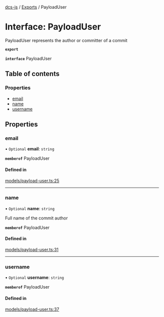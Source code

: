 [dcs-js](../README.md) / [Exports](../modules.md) / PayloadUser

# Interface: PayloadUser

PayloadUser represents the author or committer of a commit

**`export`**

**`interface`** PayloadUser

## Table of contents

### Properties

- [email](PayloadUser.md#email)
- [name](PayloadUser.md#name)
- [username](PayloadUser.md#username)

## Properties

### <a id="email" name="email"></a> email

• `Optional` **email**: `string`

**`memberof`** PayloadUser

#### Defined in

[models/payload-user.ts:25](https://github.com/unfoldingWord/dcs-js/blob/c677a54/models/payload-user.ts#L25)

___

### <a id="name" name="name"></a> name

• `Optional` **name**: `string`

Full name of the commit author

**`memberof`** PayloadUser

#### Defined in

[models/payload-user.ts:31](https://github.com/unfoldingWord/dcs-js/blob/c677a54/models/payload-user.ts#L31)

___

### <a id="username" name="username"></a> username

• `Optional` **username**: `string`

**`memberof`** PayloadUser

#### Defined in

[models/payload-user.ts:37](https://github.com/unfoldingWord/dcs-js/blob/c677a54/models/payload-user.ts#L37)
